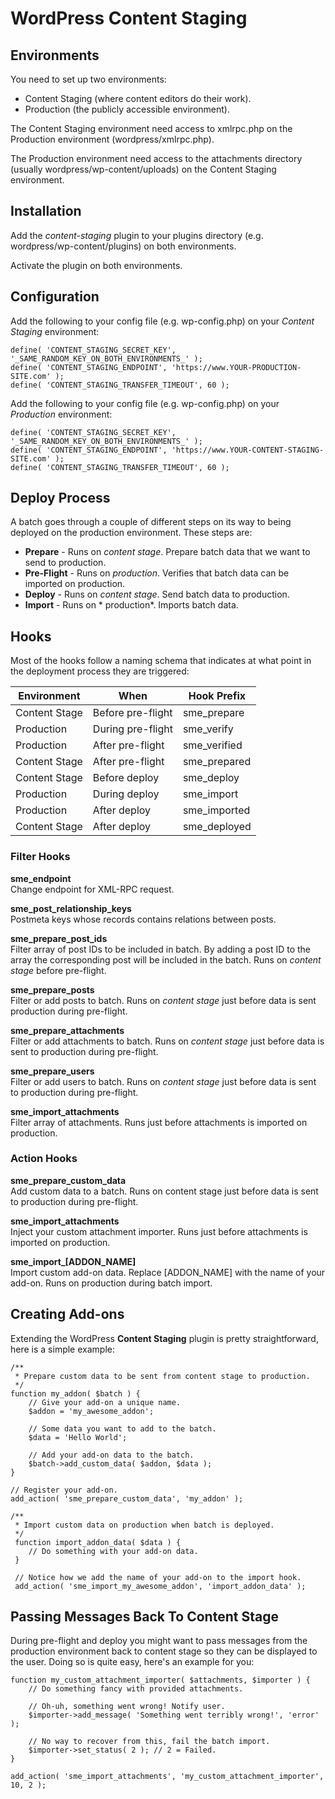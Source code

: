 WordPress Content Staging
=========================

Environments
------------

You need to set up two environments:

* Content Staging (where content editors do their work).
* Production (the publicly accessible environment).

The Content Staging environment need access to xmlrpc.php on the Production environment (wordpress/xmlrpc.php).

The Production environment need access to the attachments directory (usually wordpress/wp-content/uploads) on the Content Staging environment.

Installation
------------

Add the *content-staging* plugin to your plugins directory (e.g. wordpress/wp-content/plugins) on both environments.

Activate the plugin on both environments.

Configuration
-------------

Add the following to your config file (e.g. wp-config.php) on your *Content Staging* environment:

	define( 'CONTENT_STAGING_SECRET_KEY', '_SAME_RANDOM_KEY_ON_BOTH_ENVIRONMENTS_' );
	define( 'CONTENT_STAGING_ENDPOINT', 'https://www.YOUR-PRODUCTION-SITE.com' );
	define( 'CONTENT_STAGING_TRANSFER_TIMEOUT', 60 );

Add the following to your config file (e.g. wp-config.php) on your *Production* environment:

	define( 'CONTENT_STAGING_SECRET_KEY', '_SAME_RANDOM_KEY_ON_BOTH_ENVIRONMENTS_' );
	define( 'CONTENT_STAGING_ENDPOINT', 'https://www.YOUR-CONTENT-STAGING-SITE.com' );
	define( 'CONTENT_STAGING_TRANSFER_TIMEOUT', 60 );

Deploy Process
--------------

A batch goes through a couple of different steps on its way to being deployed on the production environment. These steps are:

* **Prepare** - Runs on *content stage*. Prepare batch data that we want to send to production.
* **Pre-Flight** - Runs on *production*. Verifies that batch data can be imported on production.
* **Deploy** - Runs on *content stage*. Send batch data to production.
* **Import** - Runs on * production*. Imports batch data.

Hooks
-----

Most of the hooks follow a naming schema that indicates at what point in the deployment process they are triggered:

| Environment   | When              | Hook Prefix  |
| ------------- | ----------------- | ------------ |
| Content Stage | Before pre-flight | sme_prepare  |
| Production    | During pre-flight | sme_verify   |
| Production    | After pre-flight  | sme_verified |
| Content Stage | After pre-flight  | sme_prepared |
| Content Stage | Before deploy     | sme_deploy   |
| Production    | During deploy     | sme_import   |
| Production    | After deploy      | sme_imported |
| Content Stage | After deploy      | sme_deployed |

### Filter Hooks

**sme\_endpoint** <br/>
Change endpoint for XML-RPC request.

**sme\_post\_relationship\_keys** <br/>
Postmeta keys whose records contains relations between posts.

**sme\_prepare\_post\_ids** <br/>
Filter array of post IDs to be included in batch. By adding a post ID to the array the corresponding post will be included in the batch. Runs on *content stage* before pre-flight.

**sme\_prepare\_posts** <br/>
Filter or add posts to batch. Runs on *content stage* just before data is sent production during pre-flight.

**sme\_prepare\_attachments** <br/>
Filter or add attachments to batch. Runs on *content stage* just before data is sent to production during pre-flight.

**sme\_prepare\_users** <br/>
Filter or add users to batch. Runs on *content stage* just before data is sent to production during pre-flight.

**sme\_import\_attachments** <br/>
Filter array of attachments. Runs just before attachments is imported on production.

### Action Hooks

**sme\_prepare\_custom\_data** <br/>
Add custom data to a batch. Runs on content stage just before data is sent to production during pre-flight.

**sme\_import\_attachments** <br/>
Inject your custom attachment importer. Runs just before attachments is imported on production.

**sme\_import\_\[ADDON\_NAME\]** <br/>
Import custom add-on data. Replace \[ADDON\_NAME\] with the name of your add-on. Runs on production during batch import.

Creating Add-ons
----------------

Extending the WordPress **Content Staging** plugin is pretty straightforward, here is a simple example:

	/**
	 * Prepare custom data to be sent from content stage to production.
	 */
	function my_addon( $batch ) {
		// Give your add-on a unique name.
		$addon = 'my_awesome_addon';

		// Some data you want to add to the batch.
		$data = 'Hello World';

		// Add your add-on data to the batch.
		$batch->add_custom_data( $addon, $data );
	}

	// Register your add-on.
	add_action( 'sme_prepare_custom_data', 'my_addon' );

	/**
	 * Import custom data on production when batch is deployed.
	 */
	 function import_addon_data( $data ) {
	 	// Do something with your add-on data.
	 }

	 // Notice how we add the name of your add-on to the import hook.
	 add_action( 'sme_import_my_awesome_addon', 'import_addon_data' );

Passing Messages Back To Content Stage
--------------------------------------

During pre-flight and deploy you might want to pass messages from the production environment back to content stage so they can be displayed to the user. Doing so is quite easy, here's an example for you:

	function my_custom_attachment_importer( $attachments, $importer ) {
		// Do something fancy with provided attachments.

		// Oh-uh, something went wrong! Notify user.
		$importer->add_message( 'Something went terribly wrong!', 'error' );

		// No way to recover from this, fail the batch import.
		$importer->set_status( 2 ); // 2 = Failed.
	}

	add_action( 'sme_import_attachments', 'my_custom_attachment_importer', 10, 2 );
